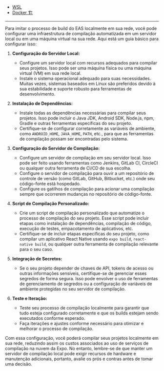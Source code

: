 - [WSL](./wsl/)
- [Docker 🏗️](./docker/)

---

Para imitar o processo de build do EAS localmente em sua rede, você pode configurar uma infraestrutura de compilação automatizada em um servidor local ou em uma máquina virtual na sua rede. Aqui está um guia básico para configurar isso:

1. **Configuração do Servidor Local:**
   - Configure um servidor local com recursos adequados para compilar seus projetos. Isso pode ser uma máquina física ou uma máquina virtual (VM) em sua rede local.
   - Instale o sistema operacional adequado para suas necessidades. Muitas vezes, sistemas baseados em Linux são preferidos devido à sua estabilidade e suporte robusto para ferramentas de desenvolvimento.

2. **Instalação de Dependências:**
   - Instale todas as dependências necessárias para compilar seus projetos. Isso pode incluir o Java JDK, Android SDK, Node.js, npm, Gradle e outras ferramentas específicas do seu projeto.
   - Certifique-se de configurar corretamente as variáveis de ambiente, como `ANDROID_HOME`, `JAVA_HOME`, `PATH`, etc., para que as ferramentas de compilação possam ser encontradas pelo sistema.

3. **Configuração do Servidor de Compilação:**
   - Configure um servidor de compilação em seu servidor local. Isso pode ser feito usando ferramentas como Jenkins, GitLab CI, CircleCI ou qualquer outra ferramenta de CI/CD de sua escolha.
   - Configure o servidor de compilação para ouvir a um repositório de controle de versão (como GitLab, GitHub, Bitbucket, etc.) onde seu código-fonte está hospedado.
   - Configure os gatilhos de compilação para acionar uma compilação sempre que ocorrerem mudanças no repositório de código-fonte.

4. **Script de Compilação Personalizado:**
   - Crie um script de compilação personalizado que automatize o processo de compilação do seu projeto. Esse script pode incluir etapas como instalação de dependências, compilação de código, execução de testes, empacotamento de aplicativos, etc.
   - Certifique-se de incluir etapas específicas do seu projeto, como compilar um aplicativo React Native usando `expo build`, `react-native build`, ou qualquer outra ferramenta de compilação relevante para o seu caso.

5. **Integração de Secretos:**
   - Se o seu projeto depender de chaves de API, tokens de acesso ou outras informações sensíveis, certifique-se de gerenciar esses segredos de forma segura. Isso pode envolver o uso de ferramentas de gerenciamento de segredos ou a configuração de variáveis de ambiente protegidas no seu servidor de compilação.

6. **Teste e Iteração:**
   - Teste seu processo de compilação localmente para garantir que tudo esteja configurado corretamente e que os builds estejam sendo executados conforme esperado.
   - Faça iterações e ajustes conforme necessário para otimizar e melhorar o processo de compilação.

Com essa configuração, você poderá compilar seus projetos localmente em sua rede, reduzindo assim os custos associados ao uso de serviços de compilação na nuvem da Expo. No entanto, lembre-se de que manter um servidor de compilação local pode exigir recursos de hardware e manutenção adicionais, portanto, avalie os prós e contras antes de tomar uma decisão.